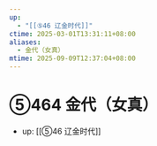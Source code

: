 ```yaml
---
up:
  - "[[⑤46 辽金时代]]"
ctime: 2025-03-01T13:31:11+08:00
aliases:
  - 金代（女真）
mtime: 2025-09-09T12:37:04+08:00
---
```


# ⑤464 金代（女真）

- up: [[⑤46 辽金时代]]
